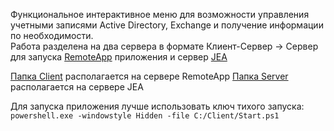 Функциональное интерактивное меню для возможности управления учетными записями Active Directory, Exchange и получение информации по необходимости.   
Работа разделена на два сервера в формате Клиент-Сервер -> Сервер для запуска [RemoteApp](https://learn.microsoft.com/ru-ru/windows-server/remote/remote-desktop-services/clients/windows) приложения и сервер [JEA](https://learn.microsoft.com/ru-ru/powershell/scripting/learn/remoting/jea/overview?view=powershell-7.3)

[Папка Client](https://github.com/AleksandrMikoshi/PowerShell/tree/main/Manage-Users/Client) располагается на сервере RemoteApp
[Папка Server](https://github.com/AleksandrMikoshi/PowerShell/tree/main/Manage-Users/Server) располагается на сервере JEA

Для запуска приложения лучше использовать ключ тихого запуска:
```powershell.exe -windowstyle Hidden -file C:/Client/Start.ps1```